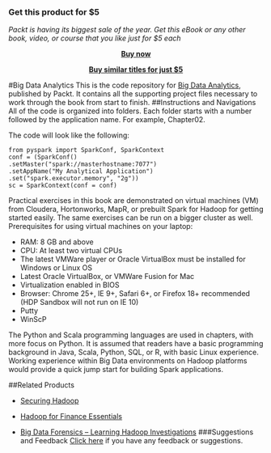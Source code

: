 
### Get this product for $5

<i>Packt is having its biggest sale of the year. Get this eBook or any other book, video, or course that you like just for $5 each</i>


<b><p align='center'>[Buy now](https://packt.link/9781785884696)</p></b>


<b><p align='center'>[Buy similar titles for just $5](https://subscription.packtpub.com/search)</p></b>


#Big Data Analytics
This is the code repository for [Big Data Analytics](https://www.packtpub.com/big-data-and-business-intelligence/big-data-analytics?utm_source=github&utm_medium=repository&utm_campaign=9781785884696), published by Packt. It contains all the supporting project files necessary to work through the book from start to finish.
##Instructions and Navigations
All of the code is organized into folders. Each folder starts with a number followed by the application name. For example, Chapter02.



The code will look like the following:
```
from pyspark import SparkConf, SparkContext
conf = (SparkConf()
.setMaster("spark://masterhostname:7077")
.setAppName("My Analytical Application")
.set("spark.executor.memory", "2g"))
sc = SparkContext(conf = conf)
```


Practical exercises in this book are demonstrated on virtual machines (VM) from 
Cloudera, Hortonworks, MapR, or prebuilt Spark for Hadoop for getting started 
easily. The same exercises can be run on a bigger cluster as well.
Prerequisites for using virtual machines on your laptop:
*  RAM: 8 GB and above
*  CPU: At least two virtual CPUs
*  The latest VMWare player or Oracle VirtualBox must be installed for Windows or Linux OS
*  Latest Oracle VirtualBox, or VMWare Fusion for Mac
*  Virtualization enabled in BIOS
*  Browser: Chrome 25+, IE 9+, Safari 6+, or Firefox 18+ recommended 
(HDP Sandbox will not run on IE 10)
*  Putty
*  WinScP

The Python and Scala programming languages are used in chapters, with more focus 
on Python. It is assumed that readers have a basic programming background in Java, 
Scala, Python, SQL, or R, with basic Linux experience. Working experience within 
Big Data environments on Hadoop platforms would provide a quick jump start for 
building Spark applications.

##Related Products
* [Securing Hadoop](https://www.packtpub.com/big-data-and-business-intelligence/securing-hadoop?utm_source=github&utm_medium=repository&utm_campaign=9781783285259)

* [Hadoop for Finance Essentials](https://www.packtpub.com/big-data-and-business-intelligence/hadoop-finance-essentials?utm_source=github&utm_medium=repository&utm_campaign=9781784395162)

* [Big Data Forensics – Learning Hadoop Investigations](https://www.packtpub.com/networking-and-servers/big-data-forensics-–-learning-hadoop-investigations?utm_source=github&utm_medium=repository&utm_campaign=9781785288104)
###Suggestions and Feedback
[Click here](https://docs.google.com/forms/d/e/1FAIpQLSe5qwunkGf6PUvzPirPDtuy1Du5Rlzew23UBp2S-P3wB-GcwQ/viewform) if you have any feedback or suggestions.
